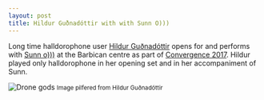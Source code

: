 ```yaml
---
layout: post
title: Hildur Guðnadóttir with with Sunn O)))
---
```

Long time halldorophone user [Hildur Guðnadóttir](http://www.hildurness.com/) opens for and performs with [Sunn o)))](https://sunn.southernlord.com/) at the Barbican centre as part of [Convergence 2017](http://www.convergence-london.com/2017/event/sunn-o-hildur-gudnadottir). Hildur played only halldorophone in her opening set and in her accompaniment of Sunn.

![Drone gods](/df/public/img/barbican2.jpg)
<small>Image pilfered from Hildur Guðnadóttir</small>
